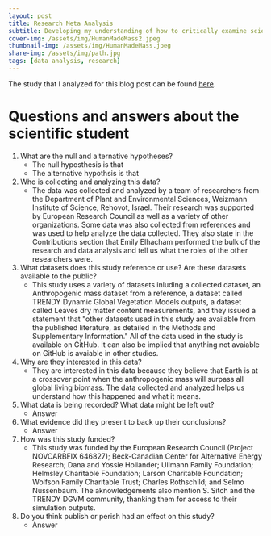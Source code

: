 ```yaml
---
layout: post
title: Research Meta Analysis
subtitle: Developing my understanding of how to critically examine scientific studies and analyze datasets
cover-img: /assets/img/HumanMadeMass2.jpeg
thumbnail-img: /assets/img/HumanMadeMass.jpeg
share-img: /assets/img/path.jpg
tags: [data analysis, research]
---
```


The study that I analyzed for this blog post can be found [here](https://www.nature.com/articles/s41586-020-3010-5).
# Questions and answers about the scientific student
 
1. What are the null and alternative hypotheses?
	* The null hyposthesis is that 
	* The alternative hypothsis is that
2. Who is collecting and analyzing this data?
	* The data was collected and analyzed by a team of researchers from the Department of Plant and Environmental Sciences, Weizmann Institute of Science, Rehovot, Israel. Their research was supported by European Research Council as well as a variety of other organizations. Some data was also collected from references and was used to help analyze the data collected. They also state in the Contributions section that Emily Elhacham performed the bulk of the research and data analysis and tell us what the roles of the other researchers were.
3. What datasets does this study reference or use? Are these datasets available to the public?
	* This study uses a variety of datasets inluding a collected dataset, an Anthropogenic mass dataset from a reference, a dataset called TRENDY Dynamic Global Vegetation Models outputs, a dataset called Leaves dry matter content measurements, and they issued a statement that "other datasets used in this study are available from the published literature, as detailed in the Methods and Supplementary Information." All of the data used in the study is available on GitHub. It can also be implied that anything not avaiable on GitHub is avaiable in other studies.
4. Why are they interested in this data?
	* They are interested in this data because they believe that Earth is at a crossover point when the anthropogenic mass will surpass all global living biomass. The data collected and analyzed helps us understand how this happened and what it means.
5. What data is being recorded? What data might be left out?
	* Answer
6. What evidence did they present to back up their conclusions?
	* Answer
7. How was this study funded?
	* This study was funded by the European Research Council (Project NOVCARBFIX 646827); Beck-Canadian Center for Alternative Energy Research; Dana and Yossie Hollander; Ullmann Family Foundation; Helmsley Charitable Foundation; Larson Charitable Foundation; Wolfson Family Charitable Trust; Charles Rothschild; and Selmo Nussenbaum. The aknowledgements also mention S. Sitch and the TRENDY DGVM community, thanking them for access to their simulation outputs.
8. Do you think publish or perish had an effect on this study?
	* Answer